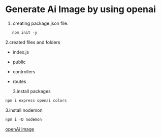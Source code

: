 # Generate Ai Image by using openai

1. creating package.json file.

```js
   npm init -y
```

2.created files and folders

- index.js
- public
- controllers
- routes

  3.install packages

```js
npm i express openai colors

```

3.install nodemon

```js
npm i -D nodemon

```

[openAi image](public/Ai_image.png)

